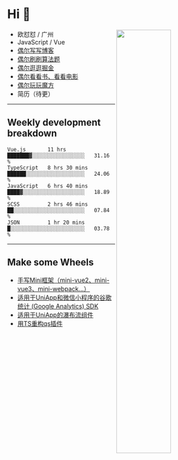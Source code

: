 # Hi 👋

[<img align="right" width="50%" src="https://github-readme-stats.vercel.app/api?username=OUDUIDUI&theme=dark&show_icons=true">](https://metrics.lecoq.io/OUDUIDUI?template=classic&#41;)


- 欧怼怼 / 广州
- JavaScript / Vue
- [偶尔写写博客](ouduidui.cn)
- [偶尔刷刷算法题](https://github.com/OUDUIDUI/algorithm-brushing)
- [偶尔逛逛掘金](https://juejin.cn/user/4309700183594366)
- [偶尔看看书、看看电影](https://www.yuque.com/books/share/3ee1684b-8e19-4849-b5aa-13d1813ded6d)
- [偶尔玩玩魔方](https://cubing.com/results/person/2014OUSH01)
- 简历（待更）

---

##  Weekly development breakdown

<!--START_SECTION:waka-->
```text
Vue.js       11 hrs          ███████▓░░░░░░░░░░░░░░░░░   31.16 % 
TypeScript   8 hrs 30 mins   ██████░░░░░░░░░░░░░░░░░░░   24.06 % 
JavaScript   6 hrs 40 mins   ████▓░░░░░░░░░░░░░░░░░░░░   18.89 % 
SCSS         2 hrs 46 mins   ██░░░░░░░░░░░░░░░░░░░░░░░   07.84 % 
JSON         1 hr 20 mins    █░░░░░░░░░░░░░░░░░░░░░░░░   03.78 % 
```
<!--END_SECTION:waka-->



---

##  Make some Wheels

- [手写Mini框架（mini-vue2、mini-vue3、mini-webpack...）](https://github.com/OUDUIDUI/mini)
- [适用于UniApp和微信小程序的谷歌统计 (Google Analytics) SDK](https://github.com/OUDUIDUI/ga-tracker)
- [适用于UniApp的瀑布流组件](https://github.com/OUDUIDUI/uniapp-waterfalls-flow)
- [用TS重构qs插件](https://github.com/OUDUIDUI/qs)


